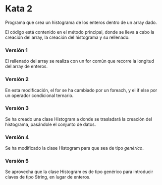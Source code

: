 # Kata 2

Programa que crea un histograma de los enteros dentro de un array dado.

El código está contenido en el método principal, donde se lleva a cabo la creación del array, la creación del histograma y su rellenado.

### Versión 1
El rellenado del array se realiza con un for común que recorre la longitud del array de enteros.

### Versión 2
En esta modificación, el for se ha cambiado por un foreach, y el if else por un operador condicional ternario.

### Versión 3
Se ha creado una clase Histogram a donde se trasladará la creación del histograma, pasándole el conjunto de datos.

### Versión 4
Se ha modificado la clase Histogram para que sea de tipo *genérico*.

### Versión 5
Se aprovecha que la clase Histogram es de tipo genérico para introducir claves de tipo String, en lugar de enteros.

